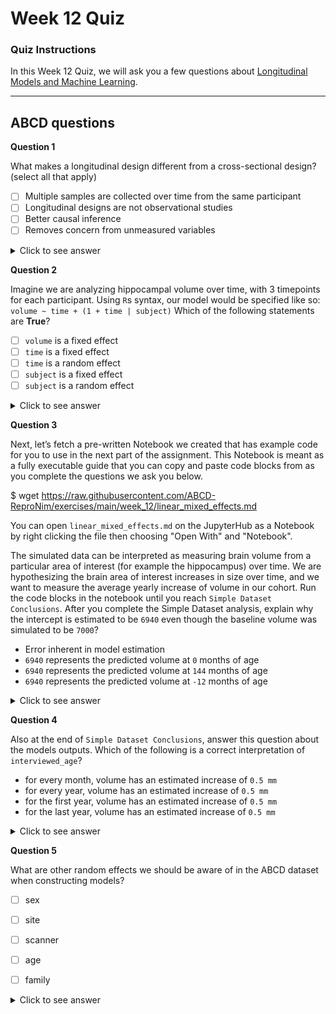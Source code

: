 # Week 12 Quiz

### Quiz Instructions

In this Week 12 Quiz, we will ask you a few questions about [Longitudinal Models
and Machine Learning](https://abcd-repronim.github.io/materials/week-12/).

***

## ABCD questions

**Question 1**

What makes a longitudinal design different from a cross-sectional design?
(select all that apply)

- [ ] Multiple samples are collected over time from the same participant
- [ ] Longitudinal designs are not observational studies
- [ ] Better causal inference
- [ ] Removes concern from unmeasured variables

<details>
<summary>Click to see answer</summary>

- [x] Multiple samples are collected over time from the same participant
  - Cross sectional designs only collect samples at one time point.
- [ ] Longitudinal designs are not observational studies
  - There is no inherit intervention in longitudinal studies making them observational as well.
- [x] Better causal inference
  - ["Longitudinal data have the ability to establish temporal precedence, thus improving
    causal inference over cross-sectional studies because observations of an outcome at a
    prior time point may be controlled."](https://www.sciencedirect.com/science/article/pii/S1878929317300300)    
- [ ] Removes concern from unmeasured variables
  - ["As with cross-sectional data, longitudinal data can suffer from unmeasured third variables that confound causality"](https://www.sciencedirect.com/science/article/pii/S1878929317300300)


***

</details>

**Question 2**

Imagine we are analyzing hippocampal volume over time, with 3 timepoints
for each participant. Using `R`s syntax, our model would be specified like so:
`volume ~ time + (1 + time | subject)`
Which of the following statements are **True**?

- [ ] `volume` is a fixed effect
- [ ] `time` is a fixed effect
- [ ] `time` is a random effect
- [ ] `subject` is a fixed effect
- [ ] `subject` is a random effect

<details>
<summary>Click to see answer</summary>

- [ ] `volume` is a fixed effect
  - `volume` is the dependent/outcome variable.
- [x] `time` is a fixed effect
  - The main effect of `time` is being estimated.
- [x] `time` is a random effect
  - `subjects` are given random slopes meaning the variance in their growth
    over `time` is being estimated. 
- [ ] `subject` is a fixed effect
  - `subject` does not appear in the fixed effect portion of the equation.
- [x] `subject` is a random effect
  - `subject` is the grouping variable for which we have multiple observations
    over time.

***

</details>

**Question 3**

Next, let’s fetch a pre-written Notebook we created that has example code for you to use in the next part of the assignment. This Notebook is meant as a fully executable guide that you can copy and paste code blocks from as you complete the questions we ask you below. 

$ wget https://raw.githubusercontent.com/ABCD-ReproNim/exercises/main/week_12/linear_mixed_effects.md

You can open `linear_mixed_effects.md` on the JupyterHub as a Notebook by right clicking the file then choosing "Open With" and "Notebook".

The simulated data can be interpreted as measuring brain volume from a particular area of interest (for example the hippocampus) over time.
We are hypothesizing the brain area of interest increases in size over time, and we want to measure the average yearly increase of volume in our cohort.
Run the code blocks in the notebook until you reach `Simple Dataset Conclusions`.
After you complete the Simple Dataset analysis, explain why the intercept
is estimated to be `6940` even though the baseline volume was simulated to be `7000`?

- Error inherent in model estimation
- `6940` represents the predicted volume at `0` months of age
- `6940` represents the predicted volume at `144` months of age
- `6940` represents the predicted volume at `-12` months of age

<details>
<summary>Click to see answer</summary>

`6940` represents the predicted volume at `0` months of age

We should think about the meaning of our intercepts and whether they make sense to
us.
It may make more sense if the intercept was 9 or 10 years old since that would represent
the earliest observed data in our dataset.
Extrapolating to 0 years old does not make much sense because we did not measure anyone
at 0 years old, and it may be implausible to assume a linear model from 0 -10 years old.

***

</details>

**Question 4**

Also at the end of `Simple Dataset Conclusions`, answer this question
about the models outputs.
Which of the following is a correct interpretation of `interviewed_age`?

- for every month, volume has an estimated increase of `0.5 mm`
- for every year, volume has an estimated increase of `0.5 mm`
- for the first year, volume has an estimated increase of `0.5 mm`
- for the last year, volume has an estimated increase of `0.5 mm`

<details>
<summary>Click to see answer</summary>

- for every month, volume has an estimated increase of `0.5 mm`

`interview_age` is represented in months meaning the parameter
represents monthly change.
The simulation, however, represents the change in years, so
a `6 mm` yearly change becomes a `0.5 mm` monthly change (`6 / 12 = 0.5`).

***

</details>

**Question 5**

What are other random effects we should be aware of in the ABCD dataset
when constructing models?

- [ ] sex
- [ ] site
- [ ] scanner
- [ ] age
- [ ] family



<details>
<summary>Click to see answer</summary>

- [ ] sex
- [x] site
- [x] scanner
- [ ] age
- [x] family

***

</details>
